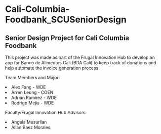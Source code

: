 # Cali-Columbia-Foodbank_SCUSeniorDesign
Senior Design Project for Cali Columbia Foodbank
------------------------------------------------------------------
This project was made as part of the Frugal Innovation Hub to develop an app for Banco de Alimentos Cali (BDA Cali) to keep track of donations and help automate the invoice generation process. 

Team Members and Major:

<li>Alex Fang - WDE
<li>Arren Leung - COEN
<li>Adrian Ramirez - WDE
<li>Rodrigo Mejia - WDE

Faculty/Frugal Innovation Hub Advisors:
<li> Angela Musurlian
<li> Allan Baez Morales
